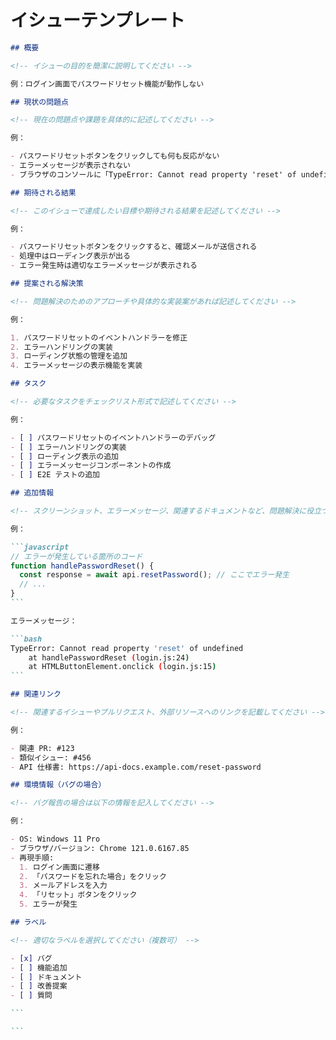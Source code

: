 # イシューテンプレート

````md
## 概要

<!-- イシューの目的を簡潔に説明してください -->

例：ログイン画面でパスワードリセット機能が動作しない

## 現状の問題点

<!-- 現在の問題点や課題を具体的に記述してください -->

例：

- パスワードリセットボタンをクリックしても何も反応がない
- エラーメッセージが表示されない
- ブラウザのコンソールに「TypeError: Cannot read property 'reset' of undefined」というエラーが表示される

## 期待される結果

<!-- このイシューで達成したい目標や期待される結果を記述してください -->

例：

- パスワードリセットボタンをクリックすると、確認メールが送信される
- 処理中はローディング表示が出る
- エラー発生時は適切なエラーメッセージが表示される

## 提案される解決策

<!-- 問題解決のためのアプローチや具体的な実装案があれば記述してください -->

例：

1. パスワードリセットのイベントハンドラーを修正
2. エラーハンドリングの実装
3. ローディング状態の管理を追加
4. エラーメッセージの表示機能を実装

## タスク

<!-- 必要なタスクをチェックリスト形式で記述してください -->

例：

- [ ] パスワードリセットのイベントハンドラーのデバッグ
- [ ] エラーハンドリングの実装
- [ ] ローディング表示の追加
- [ ] エラーメッセージコンポーネントの作成
- [ ] E2E テストの追加

## 追加情報

<!-- スクリーンショット、エラーメッセージ、関連するドキュメントなど、問題解決に役立つ情報があれば追加してください -->

例：

```javascript
// エラーが発生している箇所のコード
function handlePasswordReset() {
  const response = await api.resetPassword(); // ここでエラー発生
  // ...
}
```

エラーメッセージ：

```bash
TypeError: Cannot read property 'reset' of undefined
    at handlePasswordReset (login.js:24)
    at HTMLButtonElement.onclick (login.js:15)
```

## 関連リンク

<!-- 関連するイシューやプルリクエスト、外部リソースへのリンクを記載してください -->

例：

- 関連 PR: #123
- 類似イシュー: #456
- API 仕様書: https://api-docs.example.com/reset-password

## 環境情報（バグの場合）

<!-- バグ報告の場合は以下の情報を記入してください -->

例：

- OS: Windows 11 Pro
- ブラウザ/バージョン: Chrome 121.0.6167.85
- 再現手順:
  1. ログイン画面に遷移
  2. 「パスワードを忘れた場合」をクリック
  3. メールアドレスを入力
  4. 「リセット」ボタンをクリック
  5. エラーが発生

## ラベル

<!-- 適切なラベルを選択してください（複数可） -->

- [x] バグ
- [ ] 機能追加
- [ ] ドキュメント
- [ ] 改善提案
- [ ] 質問

```

```
````
